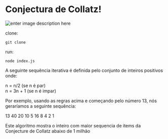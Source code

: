 # Conjectura de Collatz!

![enter image description here](https://wikimedia.org/api/rest_v1/media/math/render/svg/08684219726f0db88abf979ef17e43ab9373cc87)

clone:
```
git clone 
```

run:
```
node index.js
```


A seguinte sequência iterativa é definida pelo conjunto de inteiros positivos onde:

n = n/2 (se n é par) <br />
n = 3n + 1 (se n é impar)

Por exemplo, usando as regras acima e começando pelo número 13, nós geraríamos a seguinte sequência:

13 40 20 10 5 16 8 4 2 1

Este algoritmo mostra o inteiro com maior sequencia de items da Conjecture de Collatz abaixo de 1 milhão
